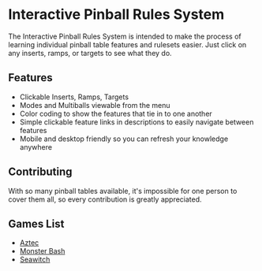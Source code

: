 # Interactive Pinball Rules System

The Interactive Pinball Rules System is intended to make the process of learning individual pinball table features and rulesets easier. Just click on any inserts, ramps, or targets to see what they do.




## Features

- Clickable Inserts, Ramps, Targets
- Modes and Multiballs viewable from the menu
- Color coding to show the features that tie in to one another
- Simple clickable feature links in descriptions to easily navigate between features
- Mobile and desktop friendly so you can refresh your knowledge anywhere


## Contributing

With so many pinball tables available, it's impossible for one person to cover them all, so every contribution is greatly appreciated.

## Games List

- [Aztec](https://thoseposers.github.io/pinball-rules/Tables/Aztec/main)
- [Monster Bash](https://thoseposers.github.io/pinball-rules/Tables/MonsterBash/main)
- [Seawitch](https://thoseposers.github.io/pinball-rules/Tables/Seawitch/main)
